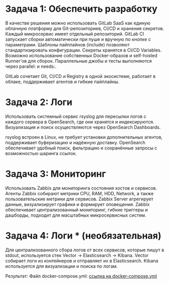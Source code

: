 # Задача 1: Обеспечить разработку

В качестве решения можно использовать GitLab SaaS как единую облачную платформу для Git-репозиториев, CI/CD и хранения секретов.
Каждый микросервис имеет отдельный репозиторий.
GitLab CI запускает сборки автоматически при пуше и вручную по кнопке с параметрами.
Шаблоны пайплайнов (include) позволяют стандартизировать конфигурации.
Секреты хранятся в CI/CD Variables.
Возможно использование собственных Docker-образов и self-hosted Runner’ов для сборок.
Параллельные джобы и тесты выполняются через parallel: и needs:.

GitLab сочетает Git, CI/CD и Registry в одной экосистеме, работает в облаке, поддерживает агентов и гибкие пайплайны.

# Задача 2: Логи
Использовать системный сервис rsyslog для пересылки логов с каждого сервера в OpenSearch, где они хранятся и индексируются.
Визуализация и поиск осуществляются через OpenSearch Dashboards.

rsyslog встроен в Linux, не требует установки дополнительных агентов, поддерживает буферизацию и надёжную доставку.
OpenSearch обеспечивает удобный поиск, фильтрацию и сохранённые запросы с возможностью шаринга ссылок.

# Задача 3: Мониторинг
Использовать Zabbix для мониторинга состояния хостов и сервисов.
Агенты Zabbix собирают метрики CPU, RAM, HDD, Network, а также пользовательские метрики для сервисов.
Zabbix Server агрегирует данные, визуализирует графики и формирует оповещения.
Zabbix обеспечивает централизованный мониторинг, гибкие триггеры и дашборды, подходит для масштабных микросервисных систем.

# Задача 4: Логи * (необязательная)
Для централизованного сбора логов от всех сервисов, которые пишут в stdout, используется стек Vector → Elasticsearch → Kibana.
Vector собирает логи из контейнеров и отправляет их в Elasticsearch.
Kibana используется для визуализации и поиска по логам.

Результат:
Файл docker-compose.yml:
[ссылка на docker-compose.yml](https://github.com/Rikolleti/git-2-microservices/blob/main/docker-compose.yml)

